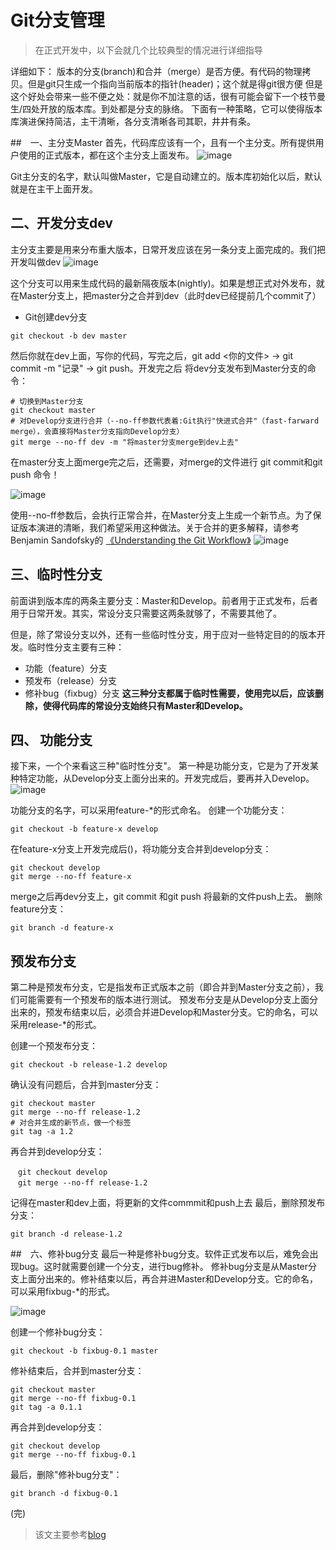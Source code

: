 # Git分支管理
> 在正式开发中，以下会就几个比较典型的情况进行详细指导

详细如下：
版本的分支(branch)和合并（merge）是否方便。有代码的物理拷贝。但是git只生成一个指向当前版本的指针(header)；这个就是得git很方便
但是这个好处会带来一些不便之处：就是你不加注意的话，很有可能会留下一个枝节曼生/四处开放的版本库。到处都是分支的脉络。
下面有一种策略，它可以使得版本库演进保持简洁，主干清晰，各分支清晰各司其职，井井有条。

##　一、主分支Master
首先，代码库应该有一个，且有一个主分支。所有提供用户使用的正式版本，都在这个主分支上面发布。
![image](这是第一张图片的地址)

Git主分支的名字，默认叫做Master，它是自动建立的。版本库初始化以后，默认就是在主干上面开发。

## 二、开发分支dev
主分支主要是用来分布重大版本，日常开发应该在另一条分支上面完成的。我们把开发叫做dev
![image](url)

这个分支可以用来生成代码的最新隔夜版本(nightly)。如果是想正式对外发布，就在Master分支上，把master分之合并到dev（此时dev已经提前几个commit了）
- Git创建dev分支
```
git checkout -b dev master
```
然后你就在dev上面，写你的代码，写完之后，git add <你的文件> → git commit -m "记录" → git push。开发完之后
将dev分支发布到Master分支的命令：
```
# 切换到Master分支
git checkout master
# 对Develop分支进行合并（--no-ff参数代表着:Git执行"快进式合并"（fast-farward merge），会直接将Master分支指向Develop分支）
git merge --no-ff dev -m "将master分支merge到dev上去"
```
在master分支上面merge完之后，还需要，对merge的文件进行 git commit和git push 命令！

 ![image](url)

 使用--no-ff参数后，会执行正常合并，在Master分支上生成一个新节点。为了保证版本演进的清晰，我们希望采用这种做法。关于合并的更多解释，请参考Benjamin Sandofsky的
 [《Understanding the Git Workflow》](http://sandofsky.com/blog/git-workflow.html)
  ![image](url)

## 三、临时性分支

前面讲到版本库的两条主要分支：Master和Develop。前者用于正式发布，后者用于日常开发。其实，常设分支只需要这两条就够了，不需要其他了。

但是，除了常设分支以外，还有一些临时性分支，用于应对一些特定目的的版本开发。临时性分支主要有三种：
- 功能（feature）分支
- 预发布（release）分支
- 修补bug（fixbug）分支
**这三种分支都属于临时性需要，使用完以后，应该删除，使得代码库的常设分支始终只有Master和Develop。**

## 四、 功能分支

接下来，一个个来看这三种"临时性分支"。
第一种是功能分支，它是为了开发某种特定功能，从Develop分支上面分出来的。开发完成后，要再并入Develop。
 ![image](url)

功能分支的名字，可以采用feature-*的形式命名。
创建一个功能分支：
```
git checkout -b feature-x develop
```
在feature-x分支上开发完成后()，将功能分支合并到develop分支：
```
git checkout develop
git merge --no-ff feature-x
```
merge之后再dev分支上，git commit 和git push 将最新的文件push上去。
删除feature分支：
```
git branch -d feature-x
```

## 预发布分支
第二种是预发布分支，它是指发布正式版本之前（即合并到Master分支之前），我们可能需要有一个预发布的版本进行测试。
预发布分支是从Develop分支上面分出来的，预发布结束以后，必须合并进Develop和Master分支。它的命名，可以采用release-*的形式。

创建一个预发布分支：
```
git checkout -b release-1.2 develop
```

确认没有问题后，合并到master分支：
```
git checkout master
git merge --no-ff release-1.2
# 对合并生成的新节点，做一个标签
git tag -a 1.2
```


再合并到develop分支：
```
　git checkout develop
　git merge --no-ff release-1.2
```
记得在master和dev上面，将更新的文件commmit和push上去
最后，删除预发布分支：
```
git branch -d release-1.2
```
##　六、修补bug分支
最后一种是修补bug分支。软件正式发布以后，难免会出现bug。这时就需要创建一个分支，进行bug修补。
修补bug分支是从Master分支上面分出来的。修补结束以后，再合并进Master和Develop分支。它的命名，可以采用fixbug-*的形式。

 ![image](url)

 创建一个修补bug分支：
 ```
 git checkout -b fixbug-0.1 master
 ```
 修补结束后，合并到master分支：
 ```
 git checkout master
 git merge --no-ff fixbug-0.1
 git tag -a 0.1.1
 ```
 再合并到develop分支：
 ```
 git checkout develop
 git merge --no-ff fixbug-0.1
 ```
 最后，删除"修补bug分支"：
 ```
 git branch -d fixbug-0.1
 ```

 (完)









> 该文主要参考[blog](http://www.ruanyifeng.com/blog/2012/07/git.html)
